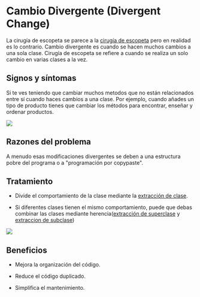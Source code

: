 # Cambio Divergente (Divergent Change)

La cirugía de escopeta se parece a la [cirugía de escopeta](./CodeSmell/ShotgunSurgery.md) pero en realidad es lo contrario. Cambio divergente es cuando se hacen muchos cambios a una sola clase. Cirugía de escopeta se refiere a cuando se realiza un solo cambio en varias clases a la vez.

## Signos y síntomas

Si te ves teniendo que cambiar muchos metodos que no están relacionados entre sí cuando haces cambios a una clase. Por ejemplo, cuando añades un tipo de producto tienes que cambiar los métodos para encontrar, enseñar y ordenar productos.

![](https://refactoring.guru/images/refactoring/content/smells/divergent-change-01.png?id=d62e68e1778d67bf82ff74064c24de33)

## Razones del problema

A menudo esas modificaciones divergentes se deben a una estructura pobre del programa o a "programación por copypaste".
## Tratamiento

* Divide el comportamiento de la clase mediante la [extracción de clase](https://refactoring.guru/es/extract-class).

* Si diferentes clases tienen el mismo comportamiento, puede que debas combinar las clases mediante herencia([extracción de superclase](https://refactoring.guru/es/extract-superclass) y [extraccion de subclase](https://refactoring.guru/es/extract-subclass))

![](https://refactoring.guru/images/refactoring/content/smells/divergent-change-02.png?id=21b6fd7cba36f123c09497cb8f5a5625)

## Beneficios

* Mejora la organización del código.

* Reduce el código duplicado.

* Simplifica el mantenimiento.